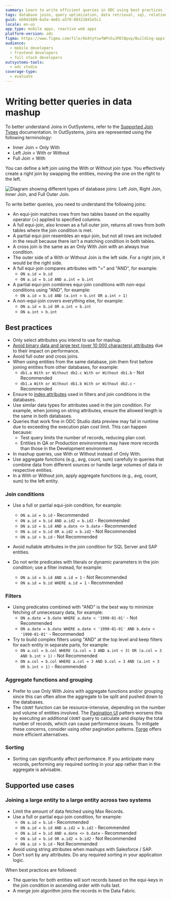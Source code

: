 ```yaml
---
summary: Learn to write efficient queries in ODC using best practices for joins, filters, aggregates, and sorting.
tags: database joins, query optimization, data retrieval, sql, relational databases
guid: eb941889-6a5e-4e81-a570-80321841e5c1
locale: en-us
app_type: mobile apps, reactive web apps
platform-version: odc
figma: https://www.figma.com/file/6G4tyYswfWPn5uJPDlBpvp/Building-apps?type=design&node-id=5399%3A383&mode=design&t=SWFFXJVfxBN7UhUU-1
audience:
  - mobile developers
  - frontend developers
  - full stack developers
outsystems-tools:
  - odc studio
coverage-type:
  - evaluate
---
```


# Writing better queries in data mashup

To better understand Joins in OutSystems, refer to the [Supported Join Types](supported-join-types.md) documentation. In OutSystems, joins are represented using the following terminology:

* Inner Join = Only With
* Left Join = With or Without
* Full Join = With

You can define a left join using the With or Without join type. You effectively create a right join by swapping the entities, moving the one on the right to the left.

![Diagram showing different types of database joins: Left Join, Right Join, Inner Join, and Full Outer Join.](images/different-joins.png "Different Types of Joins")

To write better queries, you need to understand the following joins:

* An equi-join matches rows from two tables based on the equality operator (=) applied to specified columns.
* A full equi-join, also known as a full outer join, returns all rows from both tables where the join condition is met.
* A partial equi-join resembles an equi-join, but not all rows are included in the result because there isn't a matching condition in both tables.
* A cross join is the same as an Only With Join with an always true condition.
* The outer side of a With or Without Join is the left side. For a right join, it would be the right side.
* A full equi-join compares attributes with "=" and "AND", for example:
    * `ON a.id = b.id`
    * `ON a.id = b.id AND a.int = b.int`
* A partial equi-join combines equi-join conditions with non-equi conditions using "AND", for example:
    * `ON a.id = b.id AND (a.int > b.int OR a.int > 1)`
* A non-equi-join covers everything else, for example:
    * `ON a.id = b.id OR a.int = b.int`
    * `ON a.int > b.int`

## Best practices

* Only select attributes you intend to use for mashup.
* [Avoid binary data and large text (over 10 000 characters) attributes](../data-best-practices/intro.md#isolate-binary-data) due to their impact on performance.
* Avoid full outer and cross joins.
* When using entities from the same database, join them first before joining entities from other databases, for example:
    * `db1.a With or Without db2.c With or Without db1.b` - Not Recommended
    * `db1.a With or Without db1.b With or Without db2.c` - Recommended
* Ensure to [index attributes](../data-best-practices/intro.md#index-entities) used in filters and join conditions in the databases.
* Use similar data types for attributes used in the join condition. For example, when joining on string attributes, ensure the allowed length is the same in both databases.
* Queries that work fine in ODC Studio data preview may fail in runtime due to exceeding the execution plan cost limit. This can happen because:
    * Test query limits the number of records, reducing plan cost.
    * Entities in QA or Production environments may have more records than those in the Development environment.
* In mashup queries, use With or Without instead of Only With.
* Use aggregate functions (e.g., avg, count, sum) carefully in queries that combine data from different sources or handle large volumes of data in respective entities.
* In a With or Without join, apply aggregate functions (e.g., avg, count, sum) to the left entity.

### Join conditions

* Use a full or partial equi-join condition, for example:

    * `ON a.id = b.id` - Recommended
    * `ON a.id = b.id AND a.id2 = b.id2` - Recommended
    * `ON a.id = b.id AND a.date <> b.date` - Recommended
    * `ON a.id = b.id OR a.id2 = b.id2` - Not Recommended
    * `ON a.id > b.id` - Not Recommended
* Avoid nullable attributes in the join condition for SQL Server and SAP entities.
* Do not write predicates with literals or dynamic parameters in the join condition; use a filter instead, for example:
    * `ON a.id = b.id AND a.id = 1` - Not Recommended
    * `ON a.id = b.id WHERE a.id = 1` - Recommended

### Filters

* Using predicates combined with "AND" is the best way to minimize fetching of unnecessary data, for example:
    * `ON a.date = b.date WHERE a.date < '1990-01-01'` -  Not Recommended
    * `ON a.date = b.date WHERE a.date < '1990-01-01' AND b.date < '1990-01-01'` - Recommended
* Try to build complex filters using "AND" at the top level and keep filters for each entity in separate parts, for example:
    * `ON a.col = b.col WHERE (a.col = 3 AND a.int < 3) OR (a.col = 3 AND b.int > 1)` - Not Recommended
    * `ON a.col = b.col WHERE a.col = 3 AND b.col = 3 AND (a.int < 3 OR b.int > 1)` - Recommended

### Aggregate functions and grouping

* Prefer to use Only With Joins with aggregate functions and/or grouping since this can often allow the aggregate to be split and pushed down to the databases.
* The `COUNT` function can be resource-intensive, depending on the number and volume of entities involved. The [Pagination UI](../../ui/patterns/navigation/pagination.md) pattern worsens this by executing an additional `COUNT` query to calculate and display the total number of records, which can cause performance issues. To mitigate these concerns, consider using other pagination patterns. [Forge](https://www.outsystems.com/forge/list?q=&t=&o=latest-submitted&tr=False&oss=False&c=%20&a=&v=odc&hd=False&tn=&scat=forge) offers more efficient alternatives.

### Sorting

* Sorting can significantly affect performance. If you anticipate many records, performing any required sorting in your app rather than in the aggregate is advisable.

## Supported use cases

### Joining a large entity to a large entity across two systems

* Limit the amount of data fetched using Max Records.
* Use a full or partial equi-join condition, for example:
    * `ON a.id = b.id` - Recommended
    * `ON a.id = b.id AND a.id2 = b.id2` - Recommended
    * `ON a.id = b.id AND a.date <> b.date` - Recommended
    * `ON a.id = b.id OR a.id2 = b.id2` - Not Recommended
    * `ON a.id > b.id` - Not Recommended
* Avoid using string attributes when mashups with Salesforce / SAP.
* Don't sort by any attributes. Do any required sorting in your application logic.

When best practices are followed:

* The queries for both entities will sort records based on the equi-keys in the join condition in ascending order with nulls last.
* A merge join algorithm joins the records in the Data Fabric.
